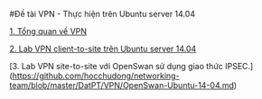 #Đề tài VPN - Thực hiện trên Ubuntu server 14.04

[1. Tổng quan về VPN]()

[2. Lab VPN client-to-site trên Ubuntu server 14.04](https://github.com/hocchudong/networking-team/blob/master/DatPT/VPN/OpenVPN-Ubuntu-14-04.md)

[3. Lab VPN site-to-site với OpenSwan sử dụng giao thức IPSEC.] (https://github.com/hocchudong/networking-team/blob/master/DatPT/VPN/OpenSwan-Ubuntu-14-04.md)